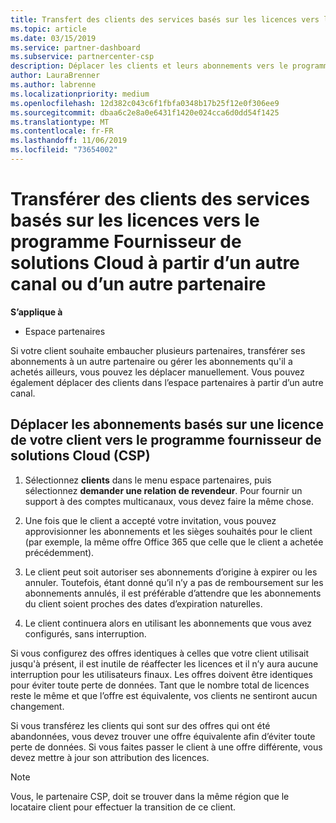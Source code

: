 ```yaml
---
title: Transfert des clients des services basés sur les licences vers le programme Fournisseur de solutions Cloud sur l'Espace partenaires | Espace partenaires
ms.topic: article
ms.date: 03/15/2019
ms.service: partner-dashboard
ms.subservice: partnercenter-csp
description: Déplacer les clients et leurs abonnements vers le programme fournisseur de solutions Cloud à partir d’un autre canal ou d’un autre partenaire.
author: LauraBrenner
ms.author: labrenne
ms.localizationpriority: medium
ms.openlocfilehash: 12d382c043c6f1fbfa0348b17b25f12e0f306ee9
ms.sourcegitcommit: dbaa6c2e8a0e6431f1420e024cca6d0dd54f1425
ms.translationtype: MT
ms.contentlocale: fr-FR
ms.lasthandoff: 11/06/2019
ms.locfileid: "73654002"
---
```

# <a name="transfer-license-based-services-customers-to-the-cloud-solution-provider-program-from-another-channel-or-from-one-partner-to-another"></a>Transférer des clients des services basés sur les licences vers le programme Fournisseur de solutions Cloud à partir d’un autre canal ou d’un autre partenaire

**S’applique à**

-  Espace partenaires

Si votre client souhaite embaucher plusieurs partenaires, transférer ses abonnements à un autre partenaire ou gérer les abonnements qu'il a achetés ailleurs, vous pouvez les déplacer manuellement. Vous pouvez également déplacer des clients dans l’espace partenaires à partir d’un autre canal.

## <a name="move-your-customers-license-based-subscriptions-to-the-cloud-solution-provider-program-csp"></a>Déplacer les abonnements basés sur une licence de votre client vers le programme fournisseur de solutions Cloud (CSP)

1. Sélectionnez **clients** dans le menu espace partenaires, puis sélectionnez **demander une relation de revendeur**. Pour fournir un support à des comptes multicanaux, vous devez faire la même chose.

2.  Une fois que le client a accepté votre invitation, vous pouvez approvisionner les abonnements et les sièges souhaités pour le client (par exemple, la même offre Office 365 que celle que le client a achetée précédemment).

3. Le client peut soit autoriser ses abonnements d’origine à expirer ou les annuler. Toutefois, étant donné qu’il n’y a pas de remboursement sur les abonnements annulés, il est préférable d’attendre que les abonnements du client soient proches des dates d’expiration naturelles.

4. Le client continuera alors en utilisant les abonnements que vous avez configurés, sans interruption.


Si vous configurez des offres identiques à celles que votre client utilisait jusqu'à présent, il est inutile de réaffecter les licences et il n’y aura aucune interruption pour les utilisateurs finaux. Les offres doivent être identiques pour éviter toute perte de données. Tant que le nombre total de licences reste le même et que l’offre est équivalente, vos clients ne sentiront aucun changement.

Si vous transférez les clients qui sont sur des offres qui ont été abandonnées, vous devez trouver une offre équivalente afin d’éviter toute perte de données. Si vous faites passer le client à une offre différente, vous devez mettre à jour son attribution des licences.

>[!NOTE]
>Vous, le partenaire CSP, doit se trouver dans la même région que le locataire client pour effectuer la transition de ce client. 



